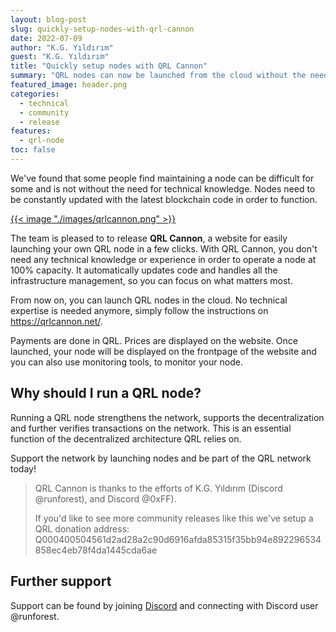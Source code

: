 ```yaml
---
layout: blog-post
slug: quickly-setup-nodes-with-qrl-cannon
date: 2022-07-09
author: "K.G. Yıldırım"
guest: "K.G. Yıldırım"
title: "Quickly setup nodes with QRL Cannon"
summary: "QRL nodes can now be launched from the cloud without the need for technical knowledge. Simply follow the instructions at qrlcannon.net, and with a nominal fee (in QRL), launch nodes to help the network and become a part of the QRL network today!"
featured_image: header.png
categories:
  - technical
  - community
  - release
features:
  - qrl-node
toc: false
---
```


We've found that some people find maintaining a node can be difficult for some and is not without the need for technical knowledge. Nodes need to be constantly updated with the latest blockchain code in order to function. 

[{{< image "./images/qrlcannon.png" >}}](https://qrlcannon.net)

The team is pleased to to release **QRL Cannon**, a website for easily launching your own QRL node in a few clicks. With QRL Cannon, you don't need any technical knowledge or experience in order to operate a node at 100% capacity. It automatically updates code and handles all the infrastructure management, so you can focus on what matters most.

From now on, you can launch QRL nodes in the cloud. No technical expertise is needed anymore, simply follow the instructions on https://qrlcannon.net/. 

Payments are done in QRL. Prices are displayed on the website. Once launched, your node will be displayed on the frontpage of the website and you can also use monitoring tools, to monitor your node. 

## Why should I run a QRL node?

Running a QRL node strengthens the network, supports the decentralization and further verifies transactions on the network. This is an essential function of the decentralized architecture QRL relies on.

Support the network by launching nodes and be part of the QRL network today!

> QRL Cannon is thanks to the efforts of K.G. Yıldırım (Discord @runforest), and Discord @0xFF).
>
> If you'd like to see more community releases like this we've setup a QRL donation address: 
> Q000400504561d2ad28a2c90d6916afda85315f35bb94e892296534858ec4eb78f4da1445cda6ae

## Further support

Support can be found by joining [Discord](/discord) and connecting with Discord user @runforest.


